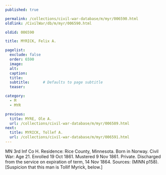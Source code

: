 ```yaml
---
published: true

permalink: /collections/civil-war-database/m/myr/006590.html
oldlink: /CivilWar/db/m/myr/006590.html

oldid: 006590

title: MYRICK, Felix A.

pagelist:
  exclude: false
  order: 6590
  image: 
  alt:
  caption:
  title:
  subtitle:      # Defaults to page subtitle
  teaser:

category: 
  - M 
  - MYR

previous:
  title: MYRE, Ole A.
  url: /collections/civil-war-database/m/myr/006589.html  
next:
  title: MYRICK, Tollef A.
  url: /collections/civil-war-database/m/myr/006591.html   
---
```

MN 3rd Inf Co H. Residence: Rice County, Minnesota. Born in Norway. Civil War: Age 21. Enrolled 19 Oct 1861. Mustered 9 Nov 1861. Private. Discharged from the service on expiration of term, 14 Nov 1864. Sources: (MINN p158). [Suspicion that this man is Tollif Myrick, below.]